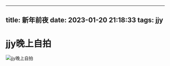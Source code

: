 
---
title: 新年前夜
date: 2023-01-20 21:18:33
tags: jjy
---

# jjy晚上自拍

![jjy晚上自拍](/assets/微信图片_20230120211919.jpg)


